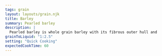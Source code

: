 ```yaml
---
tags: grain
layout: layouts/grain.njk
title: Barley
summary: Pearled barley
description: |
  Pearled barley is whole grain barley with its fibrous outer hull and bran layer removed.
grainToLiquid: "1:2.5"
setting: "Quick Cooking"
expectedCookTime: 60
---
```

